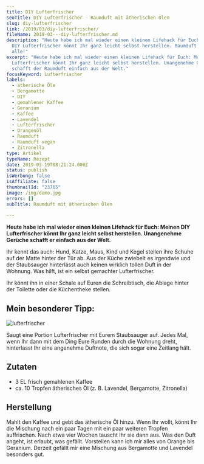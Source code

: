 ```yaml
---
title: DIY Lufterfrischer
seoTitle: DIY Lufterfrischer - Raumduft mit ätherischen Ölen
slug: diy-lufterfrischer
link: /2019/03/diy-lufterfrischer/
fileName: 2019-03---diy-lufterfrischer.md
description: "Heute habe ich mal wieder einen kleinen Lifehack für Euch: Meinen
  DIY Lufterfrischer könnt Ihr ganz leicht selbst herstellen. Raumduft für
  alle!"
excerpt: "Heute habe ich mal wieder einen kleinen Lifehack für Euch: Meinen DIY
  Lufterfrischer könnt Ihr ganz leicht selbst herstellen. Unangenehme Gerüche
  schafft der Raumduft einfach aus der Welt."
focusKeyword: Lufterfrischer
labels:
  - ätherische Öle
  - Bergamotte
  - DIY
  - gemahlener Kaffee
  - Geranium
  - Kaffee
  - Lavendel
  - Lufterfrischer
  - Orangenöl
  - Raumduft
  - Raumduft vegan
  - Zitronella
type: Artikel
typeName: Rezept
date: 2019-03-19T08:21:24.000Z
status: publish
isWerbung: false
isAffiliate: false
thumbnailId: "23765"
image: /img/demo.jpg
errors: []
subTitle: Raumduft mit ätherischen Ölen
  
---
```


**Heute habe ich mal wieder einen kleinen Lifehack für Euch: Meinen DIY
Lufterfrischer könnt Ihr ganz leicht selbst herstellen. Unangenehme Gerüche
schafft er einfach aus der Welt.**

Ihr kennt das auch: Hund, Katze, Maus, Kind und Kegel stellen ihre Schuhe auf
der Matte hinter der Tür ab. Aus der Küche zwiebelt es irgendwie und der
Staubsauger hinterlässt auch keinen wirklich tollen Duft in der Wohnung. Was
hilft, ist ein selbst gemachter Lufterfrischer.

Ihr könnt ihn in einer Schale auf Euren die Schreibtisch, die Ablage hinter der
Toilette oder die Küchentheke stellen.

## Mein besonderer Tipp:

![lufterfrischer](http://cardamonchai.com/wp-content/uploads/2019/03/2019-03-07-diy-lufterfrischer-1-400x300.jpg "Raumduft einfach selbst herstellen")

Saugt eine Portion Lufterfrischer mit Eurem Staubsauger auf. Jedes Mal, wenn Ihr
dann mit dem Ding Eure Runden durch die Wohnung dreht, hinterlasst Ihr eine
angenehme Duftnote, die sich sogar eine Zeitlang hält.

## Zutaten

- 3 EL frisch gemahlenen Kaffee
- ca. 10 Tropfen ätherisches Öl (z. B. Lavendel, Bergamotte, Zitronella)

## Herstellung

Mahlt den Kaffee und gebt das ätherische Öl hinzu. Wenn Ihr wollt, könnt Ihr die
Mischung nach ein paar Tagen mit ein paar weiteren Tropfen auffrischen. Nach
etwa vier Wochen tauscht Ihr sie dann aus. Was den Duft angeht, ist erlaubt, was
gefällt. Vorstellen kann ich mir alles von Orange bis Geranium. Derzeit gefällt
mir eine Mischung aus Bergamotte und Lavendel besonders gut.

  